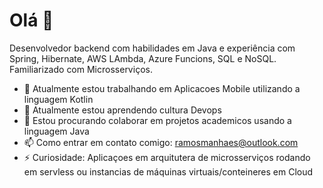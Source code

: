 # Olá 👋

Desenvolvedor backend com habilidades em Java e experiência com Spring, Hibernate, AWS LAmbda, Azure Funcions, SQL e NoSQL. Familiarizado com Microsserviços. 

- 🔭 Atualmente estou trabalhando em Aplicacoes Mobile utilizando a linguagem Kotlin
- 🌱 Atualmente estou aprendendo cultura Devops
- 👯 Estou procurando colaborar em projetos academicos usando a linguagem Java
- 📫 Como entrar em contato comigo: ramosmanhaes@outlook.com
- ⚡ Curiosidade: Aplicaçoes em arquitutera de microsserviços rodando em servless ou instancias de máquinas virtuais/conteineres em Cloud

